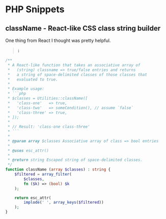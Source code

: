 # PHP Snippets

## className - React-like CSS class string builder

One thing from React I thought was pretty helpful.

> ℹ <br/>
> 

```php
/**
 * A React-like function that takes an associative array of
 *   (string) classname => true/false entries and returns
 *   a string of space-delimited classes of those classes that
 *   evaluated to true.
 *
 * Example usage:
 * ```php
 * $classes = Utilities::className([
 *   'class-one'   => true,
 *   'class-two'   => someCondition(), // assume `false`
 *   'class-three' => true,
 * ]);
 *
 * // Result: 'class-one class-three'
 * ```
 *
 * @param array $classes Associative array of class => bool entries
 *
 * @uses esc_attr()
 *
 * @return string Escaped string of space-delimited classes.
 */
function className (array $classes) : string {
	$filtered = array_filter(
		$classes,
		fn ($k) => (bool) $k
	);

	return esc_attr(
		implode(' ', array_keys($filtered))
	);
}
```
